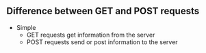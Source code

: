 ## Difference between GET and POST requests
- Simple
    - GET requests get information from the server
    - POST requests send or post information to the server